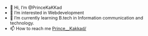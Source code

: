 - 👋 Hi, I’m @PrinceKaKKad
- 👀 I’m interested in Webdevelopment
- 🌱 I’m currently learning B.tech in Information communication and technology.
- 📫 How to reach me [Prince__Kakkad/](https://www.linkedin.com/in/prince-kakkad-516a61244/)

<!---
PrinceKaKKad/PrinceKaKKad is a ✨ special ✨ repository because its `README.md` (this file) appears on your GitHub profile.
You can click the Preview link to take a look at your changes.
--->
